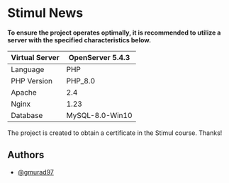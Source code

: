 # Stimul News

**To ensure the project operates optimally, it is recommended to utilize a server with the specified characteristics below.**

| Virtual Server | OpenServer 5.4.3  |
| -------------- | ----------------- |
| Language       | PHP               |
| PHP Version    | PHP_8.0           |
| Apache         | 2.4               |
| Nginx          | 1.23              |
| Database       | MySQL-8.0-Win10   |

The project is created to obtain a certificate in the Stimul course. Thanks!
## Authors

- [@gmurad97](https://www.github.com/gmurad97)